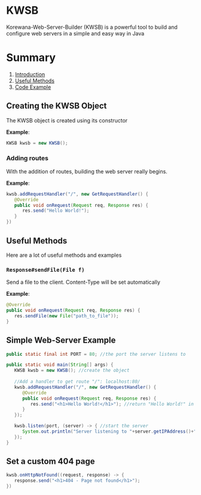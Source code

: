 # KWSB
Korewana-Web-Server-Builder (KWSB) is a powerful tool to build and configure web servers in a simple and easy way in Java

# Summary
1. [Introduction](#creating-the-kwsb-object)
2. [Useful Methods](#useful-methods)
1. [Code Example](#simple-web-server-example)

## Creating the KWSB Object
The KWSB object is created using its constructor

**Example**:
```java
KWSB kwsb = new KWSB();
```

### Adding routes
With the addition of routes, building the web server really begins. 

**Example**:
```java
kwsb.addRequestHandler("/", new GetRequestHandler() {
   @Override
   public void onRequest(Request req, Response res) {
      res.send("Hello World!");
   }
})
```

## Useful Methods
Here are a lot of useful methods and examples
### `Response#sendFile(File f)`
Send a file to the client. Content-Type will be set automatically

**Example**:
```java
@Override
public void onRequest(Request req, Response res) {
   res.sendFile(new File("path_to_file"));
}
```

## Simple Web-Server Example
```java
public static final int PORT = 80; //the port the server listens to

public static void main(String[] args) {
   KWSB kwsb = new KWSB(); //create the object
   
   //Add a handler to get route "/": localhost:80/
   kwsb.addRequestHandler("/", new GetRequestHandler() {
      @Override
      public void onRequest(Request req, Response res) {
         res.send("<h1>Hello World!</h1>"); //return "Hello World!" in a headline
      }
   });

   kwsb.listen(port, (server) -> { //start the server
      System.out.println("Server listening to "+server.getIPAddress()+":"+port); //print ip and port
   });
}
```

## Set a custom 404 page
```java
kwsb.onHttpNotFound((request, response) -> {
   response.send("<h1>404 - Page not found</h1>");
})
```
